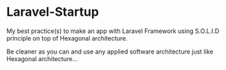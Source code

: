 Laravel-Startup
===============

My best practice(s) to make an app with Laravel Framework using S.O.L.I.D principle on top of Hexagonal architecture.

Be cleaner as you can and use any applied software architecture just like Hexagonal architecture...